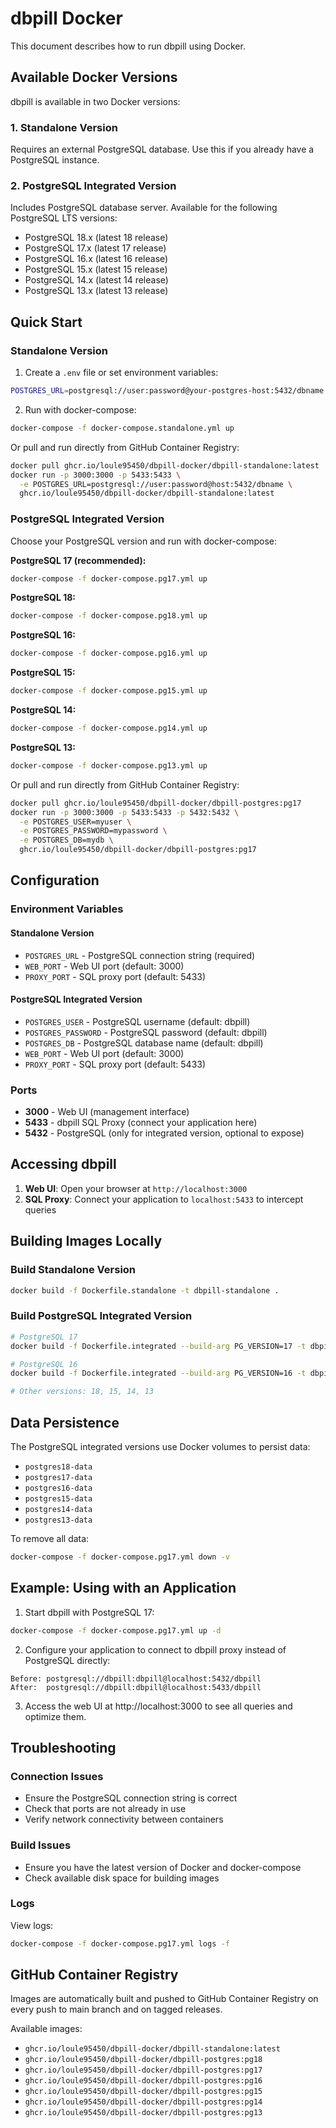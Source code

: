 # dbpill Docker

This document describes how to run dbpill using Docker.

## Available Docker Versions

dbpill is available in two Docker versions:

### 1. Standalone Version
Requires an external PostgreSQL database. Use this if you already have a PostgreSQL instance.

### 2. PostgreSQL Integrated Version
Includes PostgreSQL database server. Available for the following PostgreSQL LTS versions:
- PostgreSQL 18.x (latest 18 release)
- PostgreSQL 17.x (latest 17 release)
- PostgreSQL 16.x (latest 16 release)
- PostgreSQL 15.x (latest 15 release)
- PostgreSQL 14.x (latest 14 release)
- PostgreSQL 13.x (latest 13 release)

## Quick Start

### Standalone Version

1. Create a `.env` file or set environment variables:
```bash
POSTGRES_URL=postgresql://user:password@your-postgres-host:5432/dbname
```

2. Run with docker-compose:
```bash
docker-compose -f docker-compose.standalone.yml up
```

Or pull and run directly from GitHub Container Registry:
```bash
docker pull ghcr.io/loule95450/dbpill-docker/dbpill-standalone:latest
docker run -p 3000:3000 -p 5433:5433 \
  -e POSTGRES_URL=postgresql://user:password@host:5432/dbname \
  ghcr.io/loule95450/dbpill-docker/dbpill-standalone:latest
```

### PostgreSQL Integrated Version

Choose your PostgreSQL version and run with docker-compose:

**PostgreSQL 17 (recommended):**
```bash
docker-compose -f docker-compose.pg17.yml up
```

**PostgreSQL 18:**
```bash
docker-compose -f docker-compose.pg18.yml up
```

**PostgreSQL 16:**
```bash
docker-compose -f docker-compose.pg16.yml up
```

**PostgreSQL 15:**
```bash
docker-compose -f docker-compose.pg15.yml up
```

**PostgreSQL 14:**
```bash
docker-compose -f docker-compose.pg14.yml up
```

**PostgreSQL 13:**
```bash
docker-compose -f docker-compose.pg13.yml up
```

Or pull and run directly from GitHub Container Registry:
```bash
docker pull ghcr.io/loule95450/dbpill-docker/dbpill-postgres:pg17
docker run -p 3000:3000 -p 5433:5433 -p 5432:5432 \
  -e POSTGRES_USER=myuser \
  -e POSTGRES_PASSWORD=mypassword \
  -e POSTGRES_DB=mydb \
  ghcr.io/loule95450/dbpill-docker/dbpill-postgres:pg17
```

## Configuration

### Environment Variables

#### Standalone Version
- `POSTGRES_URL` - PostgreSQL connection string (required)
- `WEB_PORT` - Web UI port (default: 3000)
- `PROXY_PORT` - SQL proxy port (default: 5433)

#### PostgreSQL Integrated Version
- `POSTGRES_USER` - PostgreSQL username (default: dbpill)
- `POSTGRES_PASSWORD` - PostgreSQL password (default: dbpill)
- `POSTGRES_DB` - PostgreSQL database name (default: dbpill)
- `WEB_PORT` - Web UI port (default: 3000)
- `PROXY_PORT` - SQL proxy port (default: 5433)

### Ports

- **3000** - Web UI (management interface)
- **5433** - dbpill SQL Proxy (connect your application here)
- **5432** - PostgreSQL (only for integrated version, optional to expose)

## Accessing dbpill

1. **Web UI**: Open your browser at `http://localhost:3000`
2. **SQL Proxy**: Connect your application to `localhost:5433` to intercept queries

## Building Images Locally

### Build Standalone Version
```bash
docker build -f Dockerfile.standalone -t dbpill-standalone .
```

### Build PostgreSQL Integrated Version
```bash
# PostgreSQL 17
docker build -f Dockerfile.integrated --build-arg PG_VERSION=17 -t dbpill-postgres:17 .

# PostgreSQL 16
docker build -f Dockerfile.integrated --build-arg PG_VERSION=16 -t dbpill-postgres:16 .

# Other versions: 18, 15, 14, 13
```

## Data Persistence

The PostgreSQL integrated versions use Docker volumes to persist data:
- `postgres18-data`
- `postgres17-data`
- `postgres16-data`
- `postgres15-data`
- `postgres14-data`
- `postgres13-data`

To remove all data:
```bash
docker-compose -f docker-compose.pg17.yml down -v
```

## Example: Using with an Application

1. Start dbpill with PostgreSQL 17:
```bash
docker-compose -f docker-compose.pg17.yml up -d
```

2. Configure your application to connect to dbpill proxy instead of PostgreSQL directly:
```
Before: postgresql://dbpill:dbpill@localhost:5432/dbpill
After:  postgresql://dbpill:dbpill@localhost:5433/dbpill
```

3. Access the web UI at http://localhost:3000 to see all queries and optimize them.

## Troubleshooting

### Connection Issues
- Ensure the PostgreSQL connection string is correct
- Check that ports are not already in use
- Verify network connectivity between containers

### Build Issues
- Ensure you have the latest version of Docker and docker-compose
- Check available disk space for building images

### Logs
View logs:
```bash
docker-compose -f docker-compose.pg17.yml logs -f
```

## GitHub Container Registry

Images are automatically built and pushed to GitHub Container Registry on every push to main branch and on tagged releases.

Available images:
- `ghcr.io/loule95450/dbpill-docker/dbpill-standalone:latest`
- `ghcr.io/loule95450/dbpill-docker/dbpill-postgres:pg18`
- `ghcr.io/loule95450/dbpill-docker/dbpill-postgres:pg17`
- `ghcr.io/loule95450/dbpill-docker/dbpill-postgres:pg16`
- `ghcr.io/loule95450/dbpill-docker/dbpill-postgres:pg15`
- `ghcr.io/loule95450/dbpill-docker/dbpill-postgres:pg14`
- `ghcr.io/loule95450/dbpill-docker/dbpill-postgres:pg13`
